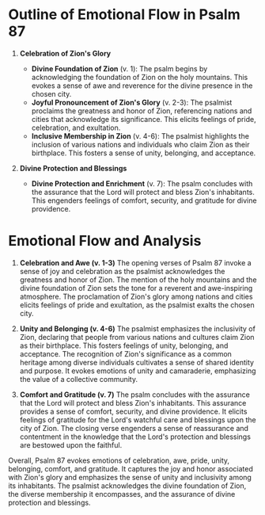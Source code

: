 # Outline of Emotional Flow in Psalm 87

1. **Celebration of Zion's Glory** 
   - **Divine Foundation of Zion** (v. 1): The psalm begins by acknowledging the foundation of Zion on the holy mountains. This evokes a sense of awe and reverence for the divine presence in the chosen city.
   - **Joyful Pronouncement of Zion's Glory** (v. 2-3): The psalmist proclaims the greatness and honor of Zion, referencing nations and cities that acknowledge its significance. This elicits feelings of pride, celebration, and exultation.
   - **Inclusive Membership in Zion** (v. 4-6): The psalmist highlights the inclusion of various nations and individuals who claim Zion as their birthplace. This fosters a sense of unity, belonging, and acceptance.

2. **Divine Protection and Blessings**
   - **Divine Protection and Enrichment** (v. 7): The psalm concludes with the assurance that the Lord will protect and bless Zion's inhabitants. This engenders feelings of comfort, security, and gratitude for divine providence.

# Emotional Flow and Analysis

1. **Celebration and Awe (v. 1-3)**
   The opening verses of Psalm 87 invoke a sense of joy and celebration as the psalmist acknowledges the greatness and honor of Zion. The mention of the holy mountains and the divine foundation of Zion sets the tone for a reverent and awe-inspiring atmosphere. The proclamation of Zion's glory among nations and cities elicits feelings of pride and exultation, as the psalmist exalts the chosen city.

2. **Unity and Belonging (v. 4-6)**
   The psalmist emphasizes the inclusivity of Zion, declaring that people from various nations and cultures claim Zion as their birthplace. This fosters feelings of unity, belonging, and acceptance. The recognition of Zion's significance as a common heritage among diverse individuals cultivates a sense of shared identity and purpose. It evokes emotions of unity and camaraderie, emphasizing the value of a collective community.

3. **Comfort and Gratitude (v. 7)**
   The psalm concludes with the assurance that the Lord will protect and bless Zion's inhabitants. This assurance provides a sense of comfort, security, and divine providence. It elicits feelings of gratitude for the Lord's watchful care and blessings upon the city of Zion. The closing verse engenders a sense of reassurance and contentment in the knowledge that the Lord's protection and blessings are bestowed upon the faithful.

Overall, Psalm 87 evokes emotions of celebration, awe, pride, unity, belonging, comfort, and gratitude. It captures the joy and honor associated with Zion's glory and emphasizes the sense of unity and inclusivity among its inhabitants. The psalmist acknowledges the divine foundation of Zion, the diverse membership it encompasses, and the assurance of divine protection and blessings.